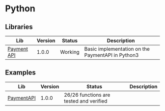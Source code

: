 # Python

## Libraries

| Lib                          | Version | Status  | Description                                       |
| ---------------------------- | ------- | ------- | ------------------------------------------------- |
| [Payment API](PaymentAPI.py) | 1.0.0   | Working | Basic implementation on the PaymentAPI in Python3 |

## Examples

| Lib                                | Version | Status                                  | Description |
| ---------------------------------- | ------- | --------------------------------------- | ----------- |
| [PaymentAPI](examples/PaymentAPI/) | 1.0.0   | 26/26 functions are tested and verified |             |
